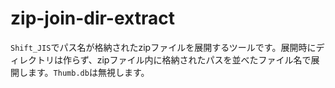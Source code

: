 # zip-join-dir-extract
`Shift_JIS`でパス名が格納されたzipファイルを展開するツールです。展開時にディレクトリは作らず、zipファイル内に格納されたパスを並べたファイル名で展開します。`Thumb.db`は無視します。

